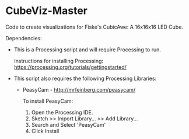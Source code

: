 # CubeViz-Master
Code to create visualizations for Fiske's CubicAwe: A 16x16x16 LED Cube.

Dependencies:
  - This is a Processing script and will require Processing to run.
  
    Instructions for installing Processing: https://processing.org/tutorials/gettingstarted/
  
   - This script also requires the following Processing Libraries:
   
      - PeasyCam - http://mrfeinberg.com/peasycam/
      
        To install PeasyCam: 
        
        1) Open the Processing IDE.
        2) Sketch >> Import Library... >> Add Library...
        3) Search and Select 'PeasyCam'
        4) Click Install      
        
